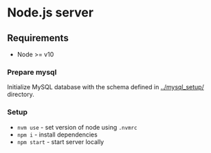 # Node.js server

## Requirements
- Node >= v10

### Prepare mysql

Initialize MySQL database with the schema defined in [../mysql_setup/](../mysql_setup/) directory.

### Setup
- `nvm use` - set version of node using `.nvmrc`
- `npm i` - install dependencies
- `npm start` - start server locally
